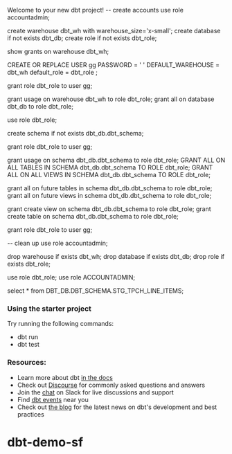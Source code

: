 Welcome to your new dbt project!
-- create accounts
use role accountadmin;

create warehouse dbt_wh with warehouse_size='x-small';
create database if not exists dbt_db;
create role if not exists dbt_role;

show grants on warehouse dbt_wh;

CREATE OR REPLACE USER gg
PASSWORD = ' '
DEFAULT_WAREHOUSE = dbt_wh
default_role = dbt_role
;


grant role dbt_role to user gg;


grant usage on warehouse dbt_wh to role dbt_role;
grant all on database dbt_db to role dbt_role;

use role dbt_role;

create schema if not exists dbt_db.dbt_schema;

grant role dbt_role to user gg;

grant usage on schema dbt_db.dbt_schema to role dbt_role;
GRANT ALL ON ALL TABLES IN SCHEMA dbt_db.dbt_schema  TO ROLE dbt_role; 
GRANT ALL ON ALL VIEWS IN SCHEMA dbt_db.dbt_schema  TO ROLE dbt_role; 


grant all on future tables in schema dbt_db.dbt_schema to role dbt_role;
grant all on future views in schema dbt_db.dbt_schema to role dbt_role;

grant create view on schema dbt_db.dbt_schema to role dbt_role;
grant create table on schema dbt_db.dbt_schema to role dbt_role;



grant role dbt_role to user gg; 


-- clean up
use role accountadmin;

drop warehouse if exists dbt_wh;
drop database if exists dbt_db;
drop role if exists dbt_role;


use role dbt_role;
use role ACCOUNTADMIN;


select * from DBT_DB.DBT_SCHEMA.STG_TPCH_LINE_ITEMS;

### Using the starter project

Try running the following commands:
- dbt run
- dbt test


### Resources:
- Learn more about dbt [in the docs](https://docs.getdbt.com/docs/introduction)
- Check out [Discourse](https://discourse.getdbt.com/) for commonly asked questions and answers
- Join the [chat](https://community.getdbt.com/) on Slack for live discussions and support
- Find [dbt events](https://events.getdbt.com) near you
- Check out [the blog](https://blog.getdbt.com/) for the latest news on dbt's development and best practices
# dbt-demo-sf
